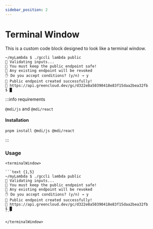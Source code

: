 ```yaml
---
sidebar_position: 2
---
```


# Terminal Window

This is a custom code block designed to look like a terminal window.

<terminalWindow>

```text {1,5}
~/myLambda $ ./gccli lambda public
👷 Validating inputs...
🚨 You must keep the public endpoint safe!
🔗 Any existing endpoint will be revoked
✋ Do you accept conditions? (y/n) → y
🤖 Public endpoint created successfully!
🔗 https://api.greencloud.dev/gc/d322e8a50390418e83f15daa2bea32fb
$ █
```

</terminalWindow>

:::info requirements

`@mdi/js` and `@mdi/react`

#### Installation

`pnpm install @mdi/js @mdi/react`

:::

### Usage

````
<terminalWindow>

```text {1,5}
~/myLambda $ ./gccli lambda public
👷 Validating inputs...
🚨 You must keep the public endpoint safe!
🔗 Any existing endpoint will be revoked
✋ Do you accept conditions? (y/n) → y
🤖 Public endpoint created successfully!
🔗 https://api.greencloud.dev/gc/d322e8a50390418e83f15daa2bea32fb
$ █
```

</terminalWindow>

````
